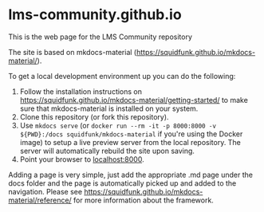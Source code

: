 # lms-community.github.io
This is the web page for the LMS Community repository

The site is based on mkdocs-material (https://squidfunk.github.io/mkdocs-material/). 

To get a local development environment up you can do the following:

1. Follow the installation instructions on https://squidfunk.github.io/mkdocs-material/getting-started/ to make sure that mkdocs-material is installed on your system.
2. Clone this repository (or fork this repository).
3. Use `mkdocs serve` (or `docker run --rm -it -p 8000:8000 -v ${PWD}:/docs squidfunk/mkdocs-material` if you're using the Docker image) to setup a live preview server from the local repository. The server will automatically rebuild the site upon saving.
4. Point your browser to [localhost:8000](http://localhost:8000).

Adding a page is very simple, just add the appropriate .md page under the docs folder and the page is automatically picked up and added to the navigation. Please see https://squidfunk.github.io/mkdocs-material/reference/ for more information about the framework.

